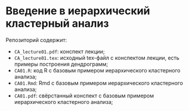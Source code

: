 # Введение в иерархический кластерный анализ

Репозиторий содержит: 

* `CA_lecture01.pdf`: конспект лекции;
* `CA_lecture01.tex`: исходный tex-файл с конспектом лекции, есть примеры построения дендрограмм;
* `CA01.R`: код R с базовым примером иерархического кластерного анализа;
* `CA01.Rmd`: Rmd с базовым примером иерархического кластерного анализа;
* `CA01.pdf`: свёрстанный конспект с базовым примером иерархического кластерного анализа;
